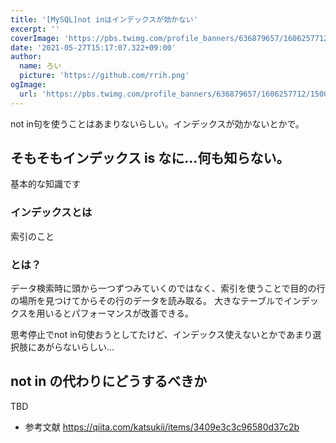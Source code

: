 ```yaml
---
title: '[MySQL]not inはインデックスが効かない'
excerpt: ''
coverImage: 'https://pbs.twimg.com/profile_banners/636879657/1606257712/1500x500'
date: '2021-05-27T15:17:07.322+09:00'
author:
  name: ろい
  picture: 'https://github.com/rrih.png'
ogImage:
  url: 'https://pbs.twimg.com/profile_banners/636879657/1606257712/1500x500'
---
```


not in句を使うことはあまりないらしい。インデックスが効かないとかで。

## そもそもインデックス is なに…何も知らない。
基本的な知識です

### インデックスとは
索引のこと

### とは？
データ検索時に頭から一つずつみていくのではなく、索引を使うことで目的の行の場所を見つけてからその行のデータを読み取る。
大きなテーブルでインデックスを用いるとパフォーマンスが改善できる。

思考停止でnot in句使おうとしてたけど、インデックス使えないとかであまり選択肢にあがらないらしい…

## not in の代わりにどうするべきか
TBD

- 参考文献
https://qiita.com/katsukii/items/3409e3c3c96580d37c2b